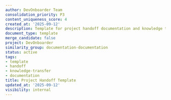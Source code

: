 ```yaml
---
author: DevOnboarder Team
consolidation_priority: P3
content_uniqueness_score: 4
created_at: '2025-09-12'
description: Template for project handoff documentation and knowledge transfer
document_type: template
merge_candidate: false
project: DevOnboarder
similarity_group: documentation-documentation
status: active
tags:
- template
- handoff
- knowledge-transfer
- documentation
title: Project Handoff Template
updated_at: '2025-09-12'
visibility: internal
---
```

